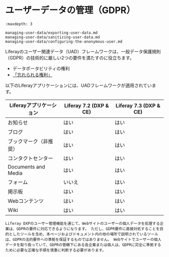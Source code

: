 # ユーザーデータの管理（GDPR）

```{toctree}
:maxdepth: 3

managing-user-data/exporting-user-data.md
managing-user-data/sanitizing-user-data.md
managing-user-data/configuring-the-anonymous-user.md
```

Liferayのユーザー関連データ（UAD）フレームワークは、一般データ保護規則（GDPR）の技術的に厳しい2つの要件を満たすのに役立ちます。

- データポータビリティの権利
- [「忘れられる権利」](./managing-user-data/sanitizing-user-data.md)

以下のLiferayアプリケーションには、UADフレームワークが適用されています。

| Liferayアプリケーション     | Liferay 7.2 (DXP & CE) | Liferay 7.3 (DXP & CE) |
| ------------------- | ---------------------- | ---------------------- |
| お知らせ                | はい                     | はい                     |
| ブログ                 | はい                     | はい                     |
| ブックマーク（非推奨）         | はい                     | はい                     |
| コンタクトセンター           | はい                     | はい                     |
| Documents and Media | はい                     | はい                     |
| フォーム                | いいえ                    | はい                     |
| 掲示板                 | はい                     | はい                     |
| Webコンテンツ            | はい                     | はい                     |
| Wiki                | はい                     | はい                     |

```{important}
Liferay DXPのユーザー管理機能を通じて、Webサイトのユーザーの個人データを処理する企業は、GDPRの要件に対応できるようになります。 ただし、GDPR要件に直接対処することを目的としたツールを含め、本ページおよびドキュメント内の他の場所で説明されているツールは、GDPRの法的要件への準拠を保証するものではありません。 Webサイトでユーザーの個人データを取り扱っていて、GDPRの管轄下にある各企業または個人は、GDPRに完全に準拠するために必要な正確な手順を慎重に判断する必要があります。
```
